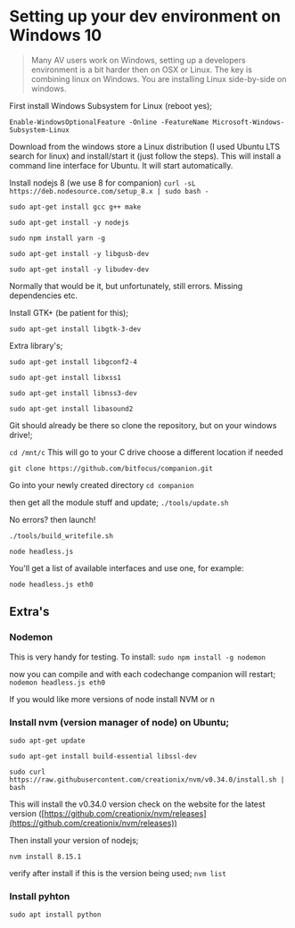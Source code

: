 # Setting up your dev environment on Windows 10

> Many AV users work on Windows, setting up a developers environment is a bit harder then on OSX or Linux. The key is combining linux on Windows. You are installing Linux side-by-side on windows.

First install Windows Subsystem for Linux (reboot yes);

`Enable-WindowsOptionalFeature -Online -FeatureName Microsoft-Windows-Subsystem-Linux`

Download from the windows store a Linux distribution (I used Ubuntu LTS search for linux) and install/start it (just follow the steps). This will install a command line interface for Ubuntu. It will start automatically. 

Install nodejs 8 (we use 8 for companion)
`curl -sL https://deb.nodesource.com/setup_8.x | sudo bash -`

`sudo apt-get install gcc g++ make`

`sudo apt-get install -y nodejs`

`sudo npm install yarn -g`

`sudo apt-get install -y libgusb-dev`

`sudo apt-get install -y libudev-dev`

Normally that would be it, but unfortunately, still errors. Missing dependencies etc.

Install GTK+ (be patient for this);

`sudo apt-get install libgtk-3-dev`

Extra library's;

`sudo apt-get install libgconf2-4`

`sudo apt-get install libxss1`

`sudo apt-get install libnss3-dev`

`sudo apt-get install libasound2`

Git should already be there so clone the repository, but on your windows drive!;

`cd /mnt/c` This will go to your C drive choose a different location if needed

`git clone https://github.com/bitfocus/companion.git`

Go into your newly created directory
`cd companion`

then get all the module stuff and update;
`./tools/update.sh`

No errors? then launch!

`./tools/build_writefile.sh`

`node headless.js`

You'll get a list of available interfaces and use one, for example:

`node headless.js eth0`

## Extra's

### Nodemon
This is very handy for testing. To install:
`sudo npm install -g nodemon`

now you can compile and with each codechange companion will restart;
`nodemon headless.js eth0`

If you would like more versions of node install NVM or n
### Install nvm (version manager of node) on Ubuntu;

`sudo apt-get update`

`sudo apt-get install build-essential libssl-dev`

`sudo curl https://raw.githubusercontent.com/creationix/nvm/v0.34.0/install.sh | bash`

This will install the v0.34.0 version check on the website for the latest version ([https://github.com/creationix/nvm/releases](https://github.com/creationix/nvm/releases))

Then install your version of nodejs;

`nvm install 8.15.1`

verify after install if this is the version being used;
`nvm list`

### Install pyhton

`sudo apt install python`
